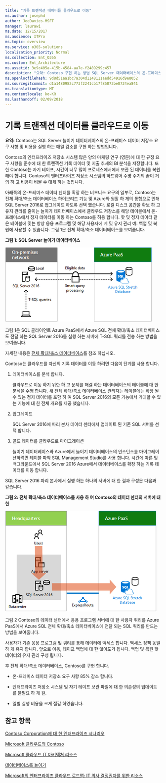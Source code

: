 ```yaml
---
title: "기록 트랜잭션 데이터를 클라우드로 이동"
ms.author: josephd
author: JoeDavies-MSFT
manager: laurawi
ms.date: 12/15/2017
ms.audience: ITPro
ms.topic: overview
ms.service: o365-solutions
localization_priority: Normal
ms.collection: Ent_O365
ms.custom: Ent_Architecture
ms.assetid: 3e9c405a-415b-4584-aa7e-f2489299c457
description: "요약: Contoso 구현 하는 방법 SQL Server 데이터베이스의 온-프레미스 데이터 저장소 요구 사항 및 비용을 실행 하는 매일 감소를 확대 합니다."
ms.openlocfilehash: 9d8d51aa1bc7a304d1148111aedd54916d9e8052
ms.sourcegitcommit: d1a1480982c773f2241cb17f85072be8724ea841
ms.translationtype: MT
ms.contentlocale: ko-KR
ms.lasthandoff: 02/09/2018
---
```

# <a name="moving-historical-transaction-data-to-the-cloud"></a>기록 트랜잭션 데이터를 클라우드로 이동

 **요약:** Contoso는 SQL Server 늘이기 데이터베이스의 온-프레미스 데이터 저장소 요구 사항 및 비용을 실행 하는 매일 감소를 구현 하는 방법입니다.
  
Contoso의 엔터프라이즈 저장소 시스템 많은 양의 마케팅 연구 (영문)에 대 한 규정 요구 사항을 준수에 대 한 트랜잭션 기록 데이터 및 지출 추세의 BI 분석을 저장합니다. 또한 Contoso는 자기 테이프, 시간이 너무 많이 프로세스에서에서 보관 된 데이터를 복원 해야 합니다. Contoso의 엔터프라이즈 저장소 시스템의 하드웨어 수명 주기의 끝이 거의 하 고 비용이 비쌀 수 대체 하는 것입니다. 
  
아래쪽의 온-프레미스 데이터 센터를 확장 하는 비즈니스 요구의 일부로, Contoso는 전체 확대/축소 데이터베이스 하이브리드 기능 및 Azure와 원활 하 게의 통합으로 인해 SQL Server 2016로 업그레이드 하도록 선택 했습니다. 로컬 디스크 공간을 확보 하 고 유지 관리를 줄이는 늘이기 데이터베이스에서 클라우드 저장소를 해당 테이블에서 온-프레미스에서 정지 데이터를 이동 하는 Contoso를 허용 합니다. 핫 및 정지 데이터 같은 테이블에 및는 항상 응용 프로그램 및 해당 사용자에 게 및 유지 관리 예: 백업 및 복원에 사용할 수 있습니다. 그림 1은 전체 확대/축소 데이터베이스를 보여줍니다.
  
**그림 1: SQL Server 늘이기 데이터베이스**

![하이브리드 데이터 솔루션으로 사용되는 SQL Server Stretch Database](images/Contoso_Poster/StretchDB01.png)
  
그림 1은 SQL 클라이언트 Azure PaaS에서 Azure SQL 전체 확대/축소 데이터베이스도 전달 하는 SQL Server 2016를 실행 하는 서버에 T-SQL 쿼리를 전송 하는 방법을 보여줍니다.
  
자세한 내용은 [전체 확대/축소 데이터베이스](https://msdn.microsoft.com/library/dn935011.aspx)를 참조 하십시오.
  
Contoso는 클라우드를 자신의 기록 데이터를 이동 하려면 다음이 단계를 사용 합니다.
  
1. 데이터베이스를 분석 합니다.
    
    클라우드로 이동 하기 위한 하 고 문제를 해결 하는 데이터베이스의 테이블에 대 한 분석을 수행 합니다. 새 전체 확대/축소 데이터베이스 관리자는 테이블에는 확장 될 수 있는 정지 데이터를 포함 하 여 SQL Server 2016의 모든 기능에서 기대할 수 있는 기능에 대 한 전체 개요를 제공 했습니다.
    
2. 업그레이드
    
    SQL Server 2016에 파리 본사 데이터 센터에서 업데이트 된 기존 SQL 서버를 선택 합니다.
    
3. 콜드 데이터를 클라우드로 마이그레이션
    
    늘이기 데이터베이스와 Azure에서 늘이기 데이터베이스의 인스턴스를 마이그레이션하려면 테이블 파악 SQL Management Studio를 사용 합니다. 시간에 따른 및 백그라운드에서 SQL Server 2016 Azure에서 데이터베이스를 확장 하는 기록 데이터를 이동 합니다.
    
SQL Server 2016 파리 본사에서 실행 하는 하나의 서버에 대 한 결과 구성은 다음과 같습니다.
  
**그림 2: 전체 확대/축소 데이터베이스를 사용 하 여 Contoso의 데이터 센터의 서버에 대 한**

![SQL Server가 실행되는 단일 컴퓨터에 대한 Contoso의 구성 SQL Server Stretch Database](images/Contoso_Poster/StretchDB02.png)

  
그림 2 Contoso의 데이터 센터에서 응용 프로그램 서버에 대 한 사용자 쿼리를 Azure PaaS에서 Azure SQL 전체 확대/축소 데이터베이스에 전달 되는 SQL 쿼리를 만드는 방법을 보여줍니다.
  
사용자가 기존 응용 프로그램 및 쿼리를 통해 데이터에 액세스 합니다. 액세스 정책 동일 하 게 유지 합니다. 앞으로 이동, 테이프 백업에 대 한 않아도가 됩니다. 백업 및 복원 핫 데이터의 유지 관리 구성 됩니다.
  
후 전체 확대/축소 데이터베이스, Contoso를 구현 합니다.
  
- 온-프레미스 데이터 저장소 요구 사항 85% 감소 합니다.
    
- 엔터프라이즈 저장소 시스템 및 자기 테이프 보관 파일에 대 한 의존성의 업데이트를 불필요 하 게 걸.
    
- 일별 실행 비용을 크게 절감 하였습니다.
    
## <a name="see-also"></a>참고 항목

[Contoso Corporation에 대 한 엔터프라이즈 시나리오](enterprise-scenarios-for-the-contoso-corporation.md)
  
[Microsoft 클라우드의 Contoso](contoso-in-the-microsoft-cloud.md)
  
[Microsoft 클라우드 IT 아키텍처 리소스](microsoft-cloud-it-architecture-resources.md)

[데이터베이스를 늘이기](https://msdn.microsoft.com/library/dn935011.aspx)
  
[Microsoft의 엔터프라이즈 클라우드 로드맵: IT 의사 결정권자를 위한 리소스](https://sway.com/FJ2xsyWtkJc2taRD)




